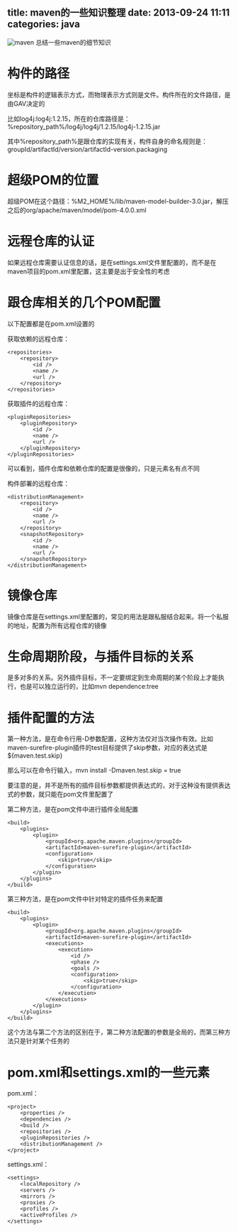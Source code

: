 title: maven的一些知识整理
date: 2013-09-24 11:11
categories: java 
---
![maven](http://pic.kyfxbl.com/maven.jpg)
总结一些maven的细节知识
<!--more-->

# 构件的路径 

坐标是构件的逻辑表示方式，而物理表示方式则是文件。构件所在的文件路径，是由GAV决定的 

比如log4j:log4j:1.2.15，所在的仓库路径是：%repository_path%/log4j/log4j/1.2.15/log4j-1.2.15.jar 

其中%repository_path%是跟仓库的实现有关，构件自身的命名规则是：groupId/artifactId/version/artifactId-version.packaging 

# 超级POM的位置 

超级POM在这个路径：%M2_HOME%/lib/maven-model-builder-3.0.jar，解压之后的org/apache/maven/model/pom-4.0.0.xml 

# 远程仓库的认证 

如果远程仓库需要认证信息的话，是在settings.xml文件里配置的，而不是在maven项目的pom.xml里配置，这主要是出于安全性的考虑 

# 跟仓库相关的几个POM配置 

以下配置都是在pom.xml设置的 

获取依赖的远程仓库：
```
<repositories>
    <repository>
        <id />
        <name />
        <url />
    </repository>
</repositories>
```

获取插件的远程仓库：
```
<pluginRepositories>
    <pluginRepository>
        <id />
        <name />
        <url />
    </pluginRepository>
</pluginRepositories>
```

可以看到，插件仓库和依赖仓库的配置是很像的，只是元素名有点不同 

构件部署的远程仓库：
```
<distributionManagement>
    <repository>
        <id />
        <name />
        <url />
    </repository>
    <snapshotRepository>
        <id />
        <name />
        <url />
    </snapshotRepository>
</distributionManagement>
```

# 镜像仓库 

镜像仓库是在settings.xml里配置的，常见的用法是跟私服结合起来。将一个私服的地址，配置为所有远程仓库的镜像 

# 生命周期阶段，与插件目标的关系 

是多对多的关系。另外插件目标，不一定要绑定到生命周期的某个阶段上才能执行，也是可以独立运行的，比如mvn dependence:tree 

# 插件配置的方法 

第一种方法，是在命令行用-D参数配置，这种方法仅对当次操作有效。比如maven-surefire-plugin插件的test目标提供了skip参数，对应的表达式是${maven.test.skip} 

那么可以在命令行输入，mvn install -Dmaven.test.skip = true 

要注意的是，并不是所有的插件目标参数都提供表达式的，对于这种没有提供表达式的参数，就只能在pom文件里配置了 

第二种方法，是在pom文件中进行插件全局配置
```
<build>
    <plugins>
        <plugin>
            <groupId>org.apache.maven.plugins</groupId>
            <artifactId>maven-surefire-plugin</artifactId>
            <configuration>
                <skip>true</skip>
            </configuration>
        </plugin>   
    </plugins>
</build>
```

第三种方法，是在pom文件中针对特定的插件任务来配置
```
<build>
    <plugins>
        <plugin>
            <groupId>org.apache.maven.plugins</groupId>
            <artifactId>maven-surefire-plugin</artifactId>
            <executions>
                <execution>
                    <id />
                    <phase />
                    <goals />
                    <configuration>
                        <skip>true</skip>
                    </configuration>
                </execution>
            </executions>
        </plugin>   
    </plugins>
</build>
```

这个方法与第二个方法的区别在于，第二种方法配置的参数是全局的，而第三种方法只是针对某个任务的 

# pom.xml和settings.xml的一些元素 

pom.xml：
```
<project>
    <properties />
    <dependencies />
    <build />
    <repositories />
    <pluginRepositories />
    <distributionManagement />
</project>
```

settings.xml：
```
<settings>
    <localRepository />
    <servers />
    <mirrors />
    <proxies />
    <profiles />
    <activeProfiles />
</settings>
```